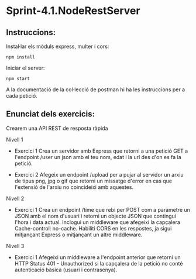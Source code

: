 # Sprint-4.1.NodeRestServer

## Instruccions:

Instal·lar els mòduls express, multer i cors:

`npm install`

Iniciar el server:

`npm start`

A la documentació de la col·lecció de postman hi ha les instruccions per a cada petició.

## Enunciat dels exercicis:

Crearem una API REST de resposta ràpida

Nivell 1
- Exercici 1
Crea un servidor amb Express que retorni a una petició GET a l'endpoint /user un json amb el teu nom, edat i la url des d'on es fa la petició.

- Exercici 2
Afegeix un endpoint /upload per a pujar al servidor un arxiu de tipus png, jpg o gif que retorni un missatge d'error en cas que l'extensió de l'arxiu no coincideixi amb aquestes.

Nivell 2
- Exercici 1
Crea un endpoint /time que rebi per POST com a paràmetre un JSON amb el nom d'usuari i retorni un objecte JSON que contingui l'hora i data actual. Inclogui un middleware que afegeixi la capçalera Cache-control: no-cache. Habiliti CORS en les respostes, ja sigui mitjançant Express o mitjançant un altre middleware.

Nivell 3
- Exercici 1
Afegeixi un middleware a l'endpoint anterior que retorni un HTTP Status 401 - Unauthorized si la capçalera de la petició no conté autenticació bàsica (usuari i contrasenya).
